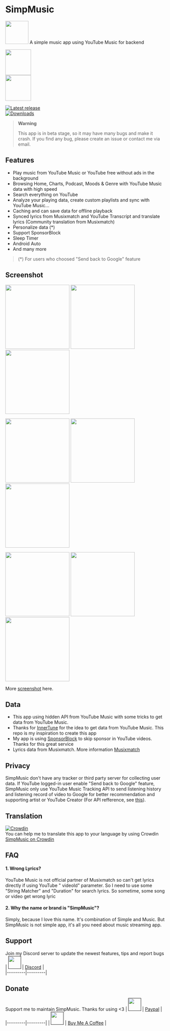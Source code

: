 # SimpMusic

<img src="https://raw.githubusercontent.com/maxrave-dev/SimpMusic/main/app/src/main/res/mipmap-xxxhdpi/ic_launcher_round.webp" height="72">  
A simple music app using YouTube Music for backend  

[<img src="https://gitlab.com/IzzyOnDroid/repo/-/raw/master/assets/IzzyOnDroid.png" height="80">](https://apt.izzysoft.de/packages/com.maxrave.simpmusic/)  
[<img src="https://fdroid.gitlab.io/artwork/badge/get-it-on.png" height="80">](https://f-droid.org/en/packages/com.maxrave.simpmusic/)

[![Latest release](https://img.shields.io/github/v/release/maxrave-dev/SimpMusic)](https://github.com/maxrave-dev/SimpMusic/releases)  
[![Downloads](https://img.shields.io/github/downloads/maxrave-dev/SimpMusic/total)](https://github.com/maxrave-dev/SimpMusic/releases)

> **Warning**
>
>This app is in beta stage, so it may have many bugs and make it crash. If you find any bug, please create an issue or contact me via email.

## Features

- Play music from YouTube Music or YouTube free without ads in the background
- Browsing Home, Charts, Podcast, Moods & Genre with YouTube Music data with high speed
- Search everything on YouTube
- Analyze your playing data, create custom playlists and sync with YouTube Music...
- Caching and can save data for offline playback
- Synced lyrics from Musixmatch and YouTube Transcript and translate lyrics (Community translation
  from Musixmatch)
- Personalize data (*)
- Support SponsorBlock
- Sleep Timer
- Android Auto
- And many more

> (*) For users who choosed "Send back to Google" feature

## Screenshot

<p float="left">  
  <img src="https://github.com/maxrave-dev/SimpMusic/blob/main/asset/screenshot/miniplayer_top.jpg" width="200" />  
 <img src="https://github.com/maxrave-dev/SimpMusic/blob/main/asset/screenshot/miniplayer_bottom.jpg" width="200" />  
 <img src="https://github.com/maxrave-dev/SimpMusic/blob/main/asset/screenshot/new_home_ui.jpg" width="200" />  
</p>  
<p float="left">  
  <img src="https://github.com/maxrave-dev/SimpMusic/blob/main/asset/screenshot/moodmoment.jpg" width="200" />  
 <img src="https://github.com/maxrave-dev/SimpMusic/blob/main/asset/screenshot/chart.jpg" width="200" />  
 <img src="https://github.com/maxrave-dev/SimpMusic/blob/main/asset/screenshot/artist_top.jpg" width="200" />  
</p>  
<p float="left">  
  <img src="https://github.com/maxrave-dev/SimpMusic/blob/main/asset/screenshot/radio.jpg" width="200" />  
 <img src="https://github.com/maxrave-dev/SimpMusic/blob/main/asset/screenshot/search_suggest.jpg" width="200" />  
 <img src="https://github.com/maxrave-dev/SimpMusic/blob/main/asset/screenshot/search_result.jpg" width="200" />  
</p>  

More [screenshot](https://photos.app.goo.gl/AbieoXG5ctDrpwzp7) here.

## Data

- This app using hidden API from YouTube Music with some tricks to get data from YouTube Music.
- Thanks for [InnerTune](https://github.com/z-huang/InnerTune/) for the idea to get data from
  YouTube Music. This repo is my inspiration to create this app
- My app is using [SponsorBlock](https://sponsor.ajay.app/) to skip sponsor in YouTube videos.
  Thanks for this great service
- Lyrics data from Musixmatch. More information [Musixmatch](https://developer.musixmatch.com/)

## Privacy

SimpMusic don't have any tracker or third party server for collecting user data. If YouTube
logged-in user enable "Send back to Google" feature, SimpMusic only use YouTube Music Tracking API
to send listening history and listening record of video to Google for better recommendation and
supporting artist or YouTube Creator (For API refference,
see [this](https://github.com/maxrave-dev/SimpMusic/blob/13f7ab6e5fa521b62a9fd31a1cefdc2787a1a8af/kotlinYtmusicScraper/src/main/java/com/maxrave/kotlinytmusicscraper/Ytmusic.kt#L639C4-L666C1)).

## Translation

[![Crowdin](https://badges.crowdin.net/simpmusic/localized.svg)](https://crowdin.com/project/simpmusic)  
You can help me to translate this app to your language by using
Crowdin [SimpMusic on Crowdin](https://crowdin.com/project/simpmusic)

## FAQ

#### 1. Wrong Lyrics?

YouTube Music is not official partner of Musixmatch so can't get lyrics directly if using YouTube "
videoId" parameter. So I need to use some "String Matcher" and "Duration" for search lyrics. So
sometime, some song or video get wrong lyric

#### 2. Why the name or brand is "SimpMusic"?

Simply, because I love this name. It's combination of Simple and Music. But SimpMusic is not simple
app, it's all you need about music streaming app.

## Support

Join my Discord server to update the newest features, tips and report bugs  
|   [<img src="https://upload.wikimedia.org/wikipedia/vi/7/72/Discord_logo.svg.png" height="40">]() | [Discord](https://discord.gg/Rq5tWVM9Hg) |  
|---------|---------|

## Donate

Support me to maintain SimpMusic. Thanks for using <3
|   [<img src="https://upload.wikimedia.org/wikipedia/commons/archive/b/b5/20230314142950%21PayPal.svg" height="40">]()         | [Paypal](https://paypal.me/maxraveofficial) |
|---------|---------|
|   [<img src="https://ucbcd975be5592f4047c73e2240d.previews.dropboxusercontent.com/p/thumb/AB9o8x62hcEshT5d7tJNtLQnWMCTUVcaVUagN-gpUhtPzK6fUmFjGbap39yjEUHl2XdTUR0-VyvB-gmpPLIodk_DuZrqI_cgJZJ7Xp7e9icqm2kkz-I_LR9eWsEX-fHi8eEm-oKXAgYsEljob-R_atzeXNWQRdHMJRXT4WObK4hICakqBP76drrO7qPX9yOl4BJnEey_RopvMIAr3vG17PLeKB5OPwPq16tCT4TE3cJeq_Sn9h-wNS0oYSFY9KcChWctBVwE9COnUbJz-DtVCjLNlyOA1f7m3TdYqQr0Qgysw8Xl3Asmh8PGiMPrCwVntpKD5IMs5UybLJtkzvw_dFe-/p.png" height="40">]()         | [Buy Me A Coffee](https://www.buymeacoffee.com/maxrave) |
